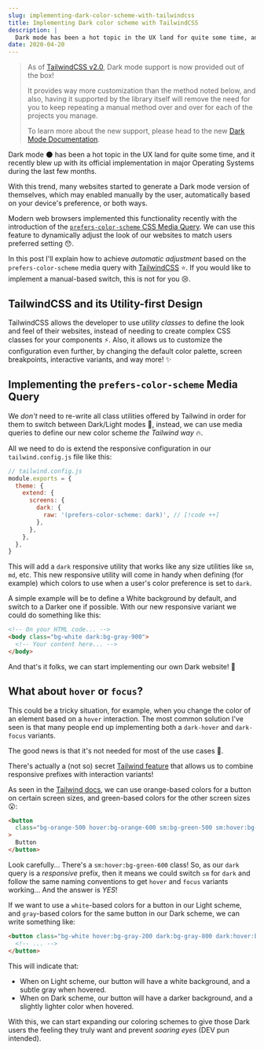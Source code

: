 ```yaml
---
slug: implementing-dark-color-scheme-with-tailwindcss
title: Implementing Dark color scheme with TailwindCSS
description: |
  Dark mode has been a hot topic in the UX land for quite some time, and it recently blew up with its official implementation in major Operating Systems during the last few months...
date: 2020-04-20
---
```


> As of [TailwindCSS v2.0](https://blog.tailwindcss.com/tailwindcss-v2), Dark
> mode support is now provided out of the box!
>
> It provides way more customization than the method noted below, and also,
> having it supported by the library itself will remove the need for you to keep
> repeating a manual method over and over for each of the projects you manage.
>
> To learn more about the new support, please head to the new
> [Dark Mode Documentation](https://tailwindcss.com/docs/dark-mode).

Dark mode 🌑 has been a hot topic in the UX land for quite some time,
and it recently blew up with its official implementation in major Operating
Systems during the last few months.

With this trend, many websites started to generate a Dark mode version of
themselves, which may enabled manually by the user, automatically based on your
device's preference, or both ways.

Modern web browsers implemented this functionality recently with the
introduction of the
[`prefers-color-scheme` CSS Media Query](https://caniuse.com/#feat=prefers-color-scheme).
We can use this feature to dynamically adjust the look of our websites to match
users preferred setting 😯.

In this post I'll explain how to achieve _automatic adjustment_ based on the
`prefers-color-scheme` media query with [TailwindCSS](https://tailwindcss.com/)
⭐. If you would like to implement a manual-based switch, this is not for
you 😢.

## TailwindCSS and its Utility-first Design

TailwindCSS allows the developer to use _utility classes_ to define the look and
feel of their websites, instead of needing to create complex CSS classes for
your components ⚡. Also, it allows us to customize the configuration even
further, by changing the default color palette, screen breakpoints, interactive
variants, and way more! ✨

## Implementing the `prefers-color-scheme` Media Query

We _don't_ need to re-write all class utilities offered by Tailwind in order for
them to switch between Dark/Light modes 😬, instead, we can use media
queries to define our new color scheme _the Tailwind way_ 🔥.

All we need to do is extend the responsive configuration in our
`tailwind.config.js` file like this:

```js
// tailwind.config.js
module.exports = {
  theme: {
    extend: {
      screens: {
        dark: {
          raw: '(prefers-color-scheme: dark)', // [!code ++]
        },
      },
    },
  },
}
```

This will add a `dark` responsive utility that works like any size utilities
like `sm`, `md`, etc. This new responsive utility will come in handy when
defining (for example) which colors to use when a user's color preference is set
to `dark`.

A simple example will be to define a White background by default, and switch to
a Darker one if possible. With our new responsive variant we could do something
like this:

```html
<!-- On your HTML code... -->
<body class="bg-white dark:bg-gray-900">
  <!-- Your content here... -->
</body>
```

And that's it folks, we can start implementing our own Dark website! 🎉

## What about `hover` or `focus`?

This could be a tricky situation, for example, when you change the color of an
element based on a `hover` interaction. The most common solution I've seen is
that many people end up implementing both a `dark-hover` and `dark-focus`
variants.

The good news is that it's not needed for most of the use cases 🧐.

There's actually a (not so) secret
[Tailwind feature](https://tailwindcss.com/docs/pseudo-class-variants#combining-with-responsive-prefixes)
that allows us to combine responsive prefixes with interaction variants!

As seen in the
[Tailwind docs](https://tailwindcss.com/docs/pseudo-class-variants#combining-with-responsive-prefixes),
we can use orange-based colors for a button on certain screen sizes, and
green-based colors for the other screen sizes 😮:

```html
<button
  class="bg-orange-500 hover:bg-orange-600 sm:bg-green-500 sm:hover:bg-green-600 md:bg-red-500 md:hover:bg-red-600 lg:bg-indigo-500 lg:hover:bg-indigo-600 xl:bg-pink-500 xl:hover:bg-pink-600"
>
  Button
</button>
```

Look carefully... There's a `sm:hover:bg-green-600` class! So, as our `dark`
query is a _responsive_ prefix, then it means we could switch `sm` for `dark`
and follow the same naming conventions to get `hover` and `focus` variants
working... And the answer is _YES_!

If we want to use a `white`-based colors for a button in our Light scheme, and
`gray`-based colors for the same button in our Dark scheme, we can write
something like:

```html
<button class="bg-white hover:bg-gray-200 dark:bg-gray-800 dark:hover:bg-gray-700">
  <!-- ... -->
</button>
```

This will indicate that:

- When on Light scheme, our button will have a white background, and a subtle
  gray when hovered.
- When on Dark scheme, our button will have a darker background, and a slightly
  lighter color when hovered.

With this, we can start expanding our coloring schemes to give those Dark users
the feeling they truly want and prevent _soaring eyes_ (DEV pun intended).
